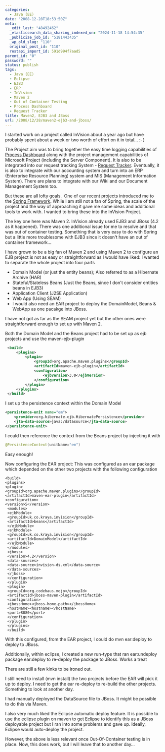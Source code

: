 ```yaml
---
categories:
  - Java (EE)
date: "2008-12-28T18:53:50Z"
meta:
  _edit_last: "48492462"
  _elasticsearch_data_sharing_indexed_on: "2024-11-18 14:54:35"
  _publicize_job_id: "5181443435"
  _wp_old_slug: "110"
  original_post_id: "110"
  restapi_import_id: 591d994f7aad5
parent_id: "0"
password: ""
status: publish
tags:
  - Java (EE)
  - Eclipse
  - EJB3
  - ERP
  - InVision
  - Maven 2
  - Out of Container Testing
  - Process Dashboard
  - Request Tracker
title: Maven2, EJB3 and JBoss
url: /2008/12/28/maven2-ejb3-and-jboss/
---
```


I started work on a project called InVision about a year ago but have probably
spent about a week or two worth of effort on it in total... :-(

The Project aim was to bring together the easy time logging capabilities of
[Process Dashboard](http://processdash.sourceforge.net/ "The Software Process Dashboard Initiative")
along with the project management capabilities of Microsoft Project (including
the Server Component). It is also to be integrated into our request tracking
System - [Request Tracker](http://bestpractical.com/rt/ "Request Tracker").
Eventually, it is also to integrate with our accounting system and turn into an
ERP (Enterprise Resource Planning) system and MIS (Management Information
System). There are plans to integrate with our Wiki and our Document Management
System too.

But these are all lofty goals.  One of our recent projects introduced me to the
[Spring Framework](http://www.springframework.net/ "Spring.NET Application Framework").
While I am still not a fan of Spring, the scale of the project and the way of
approaching it gave me some ideas and additional tools to work with. I wanted to
bring these into the InVision Project.

The key one here was Maven 2. InVision already used EJB3 and JBoss (4.2 as it
happened). There was one additional issue for me to resolve and that was out of
container testing. Something that is very easy to do with Spring but a little
more troublesome with EJB3 since it doesn't have an out of container
framework...

<!--more-->

I have grown to be a big fan of Maven 2 and using Maven 2 to configure an EJB
project is not as easy or straightforward as I would have liked: I wanted to
separate the whole project into four parts

- Domain Model (or just the entity beans); Also referred to as a Hibernate
  Archive (HAR)
- Stateful/Stateless Beans (Just the Beans, since I don't consider entities
  beans in EJB3)
- Application Client (J2SE Application)
- Web App (Using SEAM)
- I would also need an EAR project to deploy the DomainModel, Beans & WebApp as
  one pacakge into JBoss.

I have not got as far as the SEAM project yet but the other ones were
straightforward enough to set up with Maven 2.

Both the Domain Model and the Beans project had to be set up as ejb projects and
use the maven-ejb-plugin

```xml
 <build>
     <plugins>
         <plugin>
             <groupId>org.apache.maven.plugins</groupId>
             <artifactId>maven-ejb-plugin</artifactId>
             <configuration>
                 <ejbVersion>3.0</ejbVersion>
             </configuration>
         </plugin>
     </plugins>
 </build>
```

I set up the persistence context within the Domain Model

```xml
<persistence-unit name="em">
    <provider>org.hibernate.ejb.HibernatePersistence</provider>
    <jta-data-source>java:/datasource</jta-data-source>
</persistence-unit>
```

I could then reference the context from the Beans project by injecting it with

```java
@PersistenceContext(unitName="em")
```

Easy enough!

Now configuring the EAR project: This was configured as an ear package which
depended on the other two projects with the following configuration

```
<build>
<plugins>
<plugin>
<groupId>org.apache.maven.plugins</groupId>
<artifactId>maven-ear-plugin</artifactId>
<configuration>
<version>5</version>
 <modules>
 <ejbModule>
 <groupId>uk.co.kraya.invision</groupId>
 <artifactId>beans</artifactId>
 </ejbModule>
 <ejbModule>
 <groupId>uk.co.kraya.invision</groupId>
 <artifactId>DomainModel</artifactId>
 </ejbModule>
 </modules>
 <jboss>
 <version>4.2</version>
 <data-sources>
 <data-source>invision-ds.xml</data-source>
 </data-sources>
 </jboss>
 </configuration>
 </plugin>
 <plugin>
 <groupId>org.codehaus.mojo</groupId>
 <artifactId>jboss-maven-plugin</artifactId>
 <configuration>
 <jbossHome><jboss-home-path></jbossHome>
 <hostName><hostname></hostName>
 <port>8080</port>
 </configuration>
 </plugin>
 </plugins>
 </build>
```

With this configured, from the EAR project, I could do mvn ear:deploy to deploy
to JBoss.

Additionally, within eclipse, I created a new run-type that ran ear:undeploy
package ear:deploy to re-deploy the package to JBoss. Works a treat

There are still a few kinks to be ironed out.

I still need to install (mvn install) the two projects before the EAR will pick
it up to deploy. I need to get the ear re-deploy to re-build the other projects.
Something to look at another day.

I had manually deployed the DataSource file to JBoss. It might be possible to do
this via Maven.

I also very much liked the Eclipse automatic deploy feature. It is possible to
use the eclipse plugin on maven to get Eclipse to identify this as a JBoss
deployable project but I ran into some problems and gave up. Ideally, Eclipse
would auto-deploy the project.

However, the above is less relevant once Out-Of-Container testing is in place.
Now, this does work, but I will leave that to another day...
